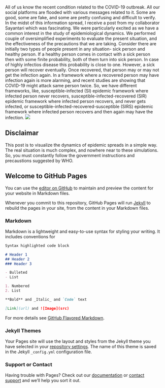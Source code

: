 All of us know the recent condition related to the COVID-19 outbreak. All our social platforms are flooded with various messages related to it. Some are good, some are fake, and some are pretty confusing and difficult to verify. In the midst of this information  spread, I receive a post from my collaborator Sayantari which was fascinating. We were particularly excited as we have a common interest in the study of epidemiological dynamics. We performed couple of oversimplified experiments to evaluate the present situation, and the effectiveness of the precautions that we are taking.
Consider there are initially two types of people present in any situation- sick person and healthy person. If a healthy person comes in contact with a sick person then with some finite probability, both of them turn into sick person. In case of highly infectios disease this probability is close to one. However, a sick person will recover eventually. Once recovered, that person may or may not get the infection again. In a framework where a recovered person may have infection again is more alarming, and recent studies are showing that COVID-19 might attack same person twice. So, we have different frameworks, like, susceptible-infected (SI) epidemic framework where infected person never recovers, susceptible-infected-recovered (SIR) epidemic framework  where infected person recovers, and never gets infected, or susceptible-infected-recovered-susceptible (SIRS) epidemic framework  where infected person recovers and then again may have the infection.
![](http://i.imgur.com/OUkLi.gif)




## Disclaimar
This post is to visualize the dynamics of epidemic spreads in a simple way. The real situation is much complex, and nowhere near to these simulations. So, you must constantly follow the government instructions and precaustions suggested by WHO. 

## Welcome to GitHub Pages

You can use the [editor on GitHub](https://github.com/SaumikB/epidemiology_101/edit/master/README.md) to maintain and preview the content for your website in Markdown files.

Whenever you commit to this repository, GitHub Pages will run [Jekyll](https://jekyllrb.com/) to rebuild the pages in your site, from the content in your Markdown files.

### Markdown

Markdown is a lightweight and easy-to-use syntax for styling your writing. It includes conventions for

```markdown
Syntax highlighted code block

# Header 1
## Header 2
### Header 3

- Bulleted
- List

1. Numbered
2. List

**Bold** and _Italic_ and `Code` text

[Link](url) and ![Image](src)
```

For more details see [GitHub Flavored Markdown](https://guides.github.com/features/mastering-markdown/).

### Jekyll Themes

Your Pages site will use the layout and styles from the Jekyll theme you have selected in your [repository settings](https://github.com/SaumikB/epidemiology_101/settings). The name of this theme is saved in the Jekyll `_config.yml` configuration file.

### Support or Contact

Having trouble with Pages? Check out our [documentation](https://help.github.com/categories/github-pages-basics/) or [contact support](https://github.com/contact) and we’ll help you sort it out.
